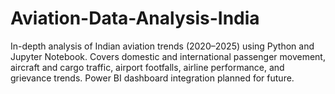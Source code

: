 # Aviation-Data-Analysis-India
In-depth analysis of Indian aviation trends (2020–2025) using Python and Jupyter Notebook. Covers domestic and international passenger movement, aircraft and cargo traffic, airport footfalls, airline performance, and grievance trends. Power BI dashboard integration planned for future.
